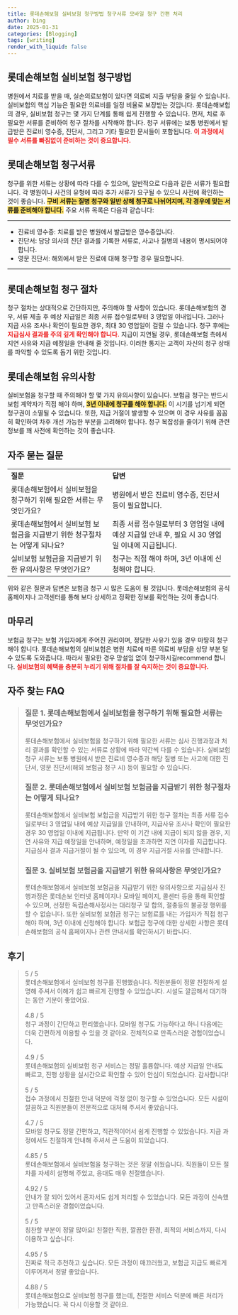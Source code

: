 ```yaml
---
title: 롯데손해보험 실비보험 청구방법 청구서류 모바일 청구 간편 처리
author: bing
date: 2025-01-31
categories: [Blogging]
tags: [writing]
render_with_liquid: false
---
```



<h2 id='롯데손해보험_실비보험_청구방법'>롯데손해보험 실비보험 청구방법</h2>

<p>병원에서 치료를 받을 때, 실손의료보험이 있다면 의료비 지출 부담을 줄일 수 있습니다. 실비보험의 핵심 기능은 필요한 의료비를 일정 비율로 보장받는 것입니다. 롯데손해보험의 경우, 실비보험 청구는 몇 가지 단계를 통해 쉽게 진행할 수 있습니다. 먼저, 치료 후 필요한 서류를 준비하여 청구 절차를 시작해야 합니다. 청구 서류에는 보통 병원에서 발급받은 진료비 영수증, 진단서, 그리고 기타 필요한 문서들이 포함됩니다. <b><span style="color: #ee2323;">이 과정에서 필수 서류를 빠짐없이 준비하는 것이 중요합니다.</span></b></p>

<h2 id='롯데손해보험_청구서류'>롯데손해보험 청구서류</h2>

<p>청구를 위한 서류는 상황에 따라 다를 수 있으며, 일반적으로 다음과 같은 서류가 필요합니다. 각 병원이나 사건의 유형에 따라 추가 서류가 요구될 수 있으니 사전에 확인하는 것이 좋습니다. <b><span style="background-color: #ffe066;">구비 서류는 질병 청구와 일반 상해 청구로 나뉘어지며, 각 경우에 맞는 서류를 준비해야 합니다.</span></b> 주요 서류 목록은 다음과 같습니다:</p>

<hr />

<ul>
    <li>진료비 영수증: 치료를 받은 병원에서 발급받은 영수증입니다.</li>
    <li>진단서: 담당 의사의 진단 결과를 기록한 서류로, 사고나 질병의 내용이 명시되어야 합니다.</li>
    <li>영문 진단서: 해외에서 받은 진료에 대해 청구할 경우 필요합니다.</li>
</ul>

<hr />

<h2 id='롯데손해보험_청구_절차'>롯데손해보험 청구 절차</h2>

<p>청구 절차는 상대적으로 간단하지만, 주의해야 할 사항이 있습니다. 롯데손해보험의 경우, 서류 제출 후 예상 지급일은 최종 서류 접수일로부터 3 영업일 이내입니다. 그러나 지급 사유 조사나 확인이 필요한 경우, 최대 30 영업일이 걸릴 수 있습니다. 청구 후에는 <b><span style="color: #ee2323;">지급심사 결과를 주의 깊게 확인해야 합니다.</span></b> 지급이 지연될 경우, 롯데손해보험 측에서 지연 사유와 지급 예정일을 안내해 줄 것입니다. 이러한 통지는 고객이 자신의 청구 상태를 파악할 수 있도록 돕기 위한 것입니다.</p>

<h2 id='롯데손해보험_유의사항'>롯데손해보험 유의사항</h2>

<p>실비보험을 청구할 때 주의해야 할 몇 가지 유의사항이 있습니다. 보험금 청구는 반드시 보험 계약자가 직접 해야 하며, <b><span style="background-color: #ffe066;">3년 이내에 청구를 해야 합니다.</span></b> 이 시기를 넘기게 되면 청구권이 소멸될 수 있습니다. 또한, 지급 거절이 발생할 수 있으며 이 경우 사유를 꼼꼼히 확인하여 차후 개선 가능한 부분을 고려해야 합니다. 청구 복잡성을 줄이기 위해 관련 정보를 꽤 사전에 확인하는 것이 좋습니다.</p>

<h2 id='자주_묻는_질문'>자주 묻는 질문</h2>

<table>
    <tr>
        <td><b>질문</b></td>
        <td><b>답변</b></td>
    </tr>
    <tr>
        <td>롯데손해보험에서 실비보험을 청구하기 위해 필요한 서류는 무엇인가요?</td>
        <td>병원에서 받은 진료비 영수증, 진단서 등이 필요합니다.</td>
    </tr>
    <tr>
        <td>롯데손해보험에서 실비보험 보험금을 지급받기 위한 청구절차는 어떻게 되나요?</td>
        <td>최종 서류 접수일로부터 3 영업일 내에 예상 지급일 안내 후, 필요 시 30 영업일 이내에 지급됩니다.</td>
    </tr>
    <tr>
        <td>실비보험 보험금을 지급받기 위한 유의사항은 무엇인가요?</td>
        <td>청구는 직접 해야 하며, 3년 이내에 신청해야 합니다.</td>
    </tr>
</table>

<p>위와 같은 질문과 답변은 보험금 청구 시 많은 도움이 될 것입니다. 롯데손해보험의 공식 홈페이지나 고객센터를 통해 보다 상세하고 정확한 정보를 확인하는 것이 좋습니다.</p>

<h2 id='마무리'>마무리</h2>

<p>보험금 청구는 보험 가입자에게 주어진 권리이며, 정당한 사유가 있을 경우 마땅히 청구해야 합니다. 롯데손해보험의 실비보험은 병원 치료에 따른 의료비 부담을 상당 부분 덜 수 있도록 도와줍니다. 따라서 필요한 경우 망설임 없이 청구하시길recommend 합니다. <b><span style="color: #ee2323;">실비보험의 혜택을 충분히 누리기 위해 절차를 잘 숙지하는 것이 중요합니다.</span></b></p>


<h2 id='자주_찾는_FAQ'>자주 찾는 FAQ</h2>
<div itemscope="" itemtype="https://schema.org/FAQPage"> 
<blockquote> 
<div itemscope="" itemprop="mainEntity" itemtype="https://schema.org/Question"> 
<h3 itemprop="name">질문 1. 롯데손해보험에서 실비보험을 청구하기 위해 필요한 서류는 무엇인가요?</h3> 
<div itemscope="" itemprop="acceptedAnswer" itemtype="https://schema.org/Answer"> 
<span itemprop="text"> 
<p>롯데손해보험에서 실비보험을 청구하기 위해 필요한 서류는 심사 진행과정과 처리 결과를 확인할 수 있는 서류로 상황에 따라 약간씩 다를 수 있습니다. 실비보험 청구 서류는 보통 병원에서 받은 진료비 영수증과 해당 질병 또는 사고에 대한 진단서, 영문 진단서(해외 보험금 청구 시) 등이 필요할 수 있습니다.</p> 
</span> 
</div> 
</div> 
<div itemscope="" itemprop="mainEntity" itemtype="https://schema.org/Question"> 
<h3 itemprop="name">질문 2. 롯데손해보험에서 실비보험 보험금을 지급받기 위한 청구절차는 어떻게 되나요?</h3> 
<div itemscope="" itemprop="acceptedAnswer" itemtype="https://schema.org/Answer"> 
<span itemprop="text"> 
<p>롯데손해보험에서 실비보험 보험금을 지급받기 위한 청구 절차는 최종 서류 접수일로부터 3 영업일 내에 예상 지급일을 안내하며, 지급사유 조사나 확인이 필요한 경우 30 영업일 이내에 지급됩니다. 만약 이 기간 내에 지급이 되지 않을 경우, 지연 사유와 지급 예정일을 안내하며, 예정일을 초과하면 지연 이자를 지급합니다. 지급심사 결과 지급거절이 될 수 있으며, 이 경우 지급거절 사유를 안내합니다.</p> 
</span> 
</div> 
</div> 
<div itemscope="" itemprop="mainEntity" itemtype="https://schema.org/Question"> 
<h3 itemprop="name">질문 3. 실비보험 보험금을 지급받기 위한 유의사항은 무엇인가요?</h3> 
<div itemscope="" itemprop="acceptedAnswer" itemtype="https://schema.org/Answer"> 
<span itemprop="text"> 
<p>롯데손해보험에서 실비보험 보험금을 지급받기 위한 유의사항으로 지급심사 진행과정은 롯데손보 인터넷 홈페이지나 모바일 페이지, 콜센터 등을 통해 확인할 수 있으며, 선정한 독립손해사정사는 대리청구 및 합의, 절충등의 불공정 행위를 할 수 없습니다. 또한 실비보험 보험금 청구는 보험료를 내는 가입자가 직접 청구해야 하며, 3년 이내에 신청해야 합니다. 보험금 청구에 대한 상세한 사항은 롯데손해보험의 공식 홈페이지나 관련 안내서를 확인하시기 바랍니다.</p> 
</span> 
</div> 
</div> 
</blockquote> 
</div>
<h2 id='후기'>후기</h2>
<div itemscope itemtype="https://schema.org/Product">
  <blockquote>
  <div itemprop="review" itemscope itemtype="https://schema.org/Review">
      <div itemprop="reviewRating" itemscope itemtype="https://schema.org/Rating"> <span itemprop="ratingValue">5</span> / <span itemprop="bestRating">5</span> </div>
      <span itemprop="reviewBody">롯데손해보험에서 실비보험 청구를 진행했습니다. 직원분들이 정말 친절하게 설명해 주셔서 이해가 쉽고 빠르게 진행할 수 있었습니다. 시설도 깔끔해서 대기하는 동안 기분이 좋았어요.</span>
  </div>
  <br>
  <div itemprop="review" itemscope itemtype="https://schema.org/Review">
      <div itemprop="reviewRating" itemscope itemtype="https://schema.org/Rating"> <span itemprop="ratingValue">4.8</span> / <span itemprop="bestRating">5</span> </div>
      <span itemprop="reviewBody">청구 과정이 간단하고 편리했습니다. 모바일 청구도 가능하다고 하니 다음에는 더욱 간편하게 이용할 수 있을 것 같아요. 전체적으로 만족스러운 경험이었습니다.</span>
  </div>
  <br>
  <div itemprop="review" itemscope itemtype="https://schema.org/Review">
      <div itemprop="reviewRating" itemscope itemtype="https://schema.org/Rating"> <span itemprop="ratingValue">4.9</span> / <span itemprop="bestRating">5</span> </div>
      <span itemprop="reviewBody">롯데손해보험의 실비보험 청구 서비스는 정말 훌륭합니다. 예상 지급일 안내도 빠르고, 진행 상황을 실시간으로 확인할 수 있어 안심이 되었습니다. 감사합니다!</span>
  </div>
  <br>
  <div itemprop="review" itemscope itemtype="https://schema.org/Review">
      <div itemprop="reviewRating" itemscope itemtype="https://schema.org/Rating"> <span itemprop="ratingValue">5</span> / <span itemprop="bestRating">5</span> </div>
      <span itemprop="reviewBody">접수 과정에서 친절한 안내 덕분에 걱정 없이 청구할 수 있었습니다. 모든 시설이 깔끔하고 직원분들이 전문적으로 대처해 주셔서 좋았습니다.</span>
  </div>
  <br>
  <div itemprop="review" itemscope itemtype="https://schema.org/Review">
      <div itemprop="reviewRating" itemscope itemtype="https://schema.org/Rating"> <span itemprop="ratingValue">4.7</span> / <span itemprop="bestRating">5</span> </div>
      <span itemprop="reviewBody">모바일 청구도 정말 간편하고, 직관적이어서 쉽게 진행할 수 있었습니다. 지급 과정에서도 친절하게 안내해 주셔서 큰 도움이 되었습니다.</span>
  </div>
  <br>
  <div itemprop="review" itemscope itemtype="https://schema.org/Review">
      <div itemprop="reviewRating" itemscope itemtype="https://schema.org/Rating"> <span itemprop="ratingValue">4.85</span> / <span itemprop="bestRating">5</span> </div>
      <span itemprop="reviewBody">롯데손해보험에서 실비보험을 청구하는 것은 정말 쉬웠습니다. 직원들이 모든 절차를 자세히 설명해 주었고, 응대도 매우 친절했습니다.</span>
  </div>
  <br>
  <div itemprop="review" itemscope itemtype="https://schema.org/Review">
      <div itemprop="reviewRating" itemscope itemtype="https://schema.org/Rating"> <span itemprop="ratingValue">4.92</span> / <span itemprop="bestRating">5</span> </div>
      <span itemprop="reviewBody">안내가 잘 되어 있어서 혼자서도 쉽게 처리할 수 있었습니다. 모든 과정이 신속했고 만족스러운 경험이었습니다.</span>
  </div>
  <br>
  <div itemprop="review" itemscope itemtype="https://schema.org/Review">
      <div itemprop="reviewRating" itemscope itemtype="https://schema.org/Rating"> <span itemprop="ratingValue">5</span> / <span itemprop="bestRating">5</span> </div>
      <span itemprop="reviewBody">칭찬할 부분이 정말 많아요! 친절한 직원, 깔끔한 환경, 최적의 서비스까지, 다시 이용하고 싶습니다.</span>
  </div>
  <br>
  <div itemprop="review" itemscope itemtype="https://schema.org/Review">
      <div itemprop="reviewRating" itemscope itemtype="https://schema.org/Rating"> <span itemprop="ratingValue">4.95</span> / <span itemprop="bestRating">5</span> </div>
      <span itemprop="reviewBody">진짜로 적극 추천하고 싶습니다. 모든 과정이 매끄러웠고, 보험금 지급도 빠르게 이루어져서 정말 좋았습니다.</span>
  </div>
  <br>
  <div itemprop="review" itemscope itemtype="https://schema.org/Review">
      <div itemprop="reviewRating" itemscope itemtype="https://schema.org/Rating"> <span itemprop="ratingValue">4.88</span> / <span itemprop="bestRating">5</span> </div>
      <span itemprop="reviewBody">롯데손해보험으로 실비보험 청구를 했는데, 친절한 서비스 덕분에 빠른 처리가 가능했습니다. 꼭 다시 이용할 것 같아요.</span>
  </div>
  </blockquote>
</div>
